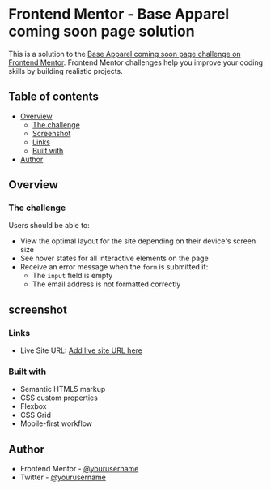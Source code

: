 # Frontend Mentor - Base Apparel coming soon page solution

This is a solution to the [Base Apparel coming soon page challenge on Frontend Mentor](https://www.frontendmentor.io/challenges/base-apparel-coming-soon-page-5d46b47f8db8a7063f9331a0). Frontend Mentor challenges help you improve your coding skills by building realistic projects. 

## Table of contents

- [Overview](#overview)
  - [The challenge](#the-challenge)
  - [Screenshot](#screenshot)
  - [Links](#links)
  - [Built with](#built-with)
- [Author](#author)


## Overview

### The challenge

Users should be able to:

- View the optimal layout for the site depending on their device's screen size
- See hover states for all interactive elements on the page
- Receive an error message when the `form` is submitted if:
  - The `input` field is empty
  - The email address is not formatted correctly
## screenshot

### Links
- Live Site URL: [Add live site URL here](https://odari-d.github.io/coming-soon-page/)

### Built with

- Semantic HTML5 markup
- CSS custom properties
- Flexbox
- CSS Grid
- Mobile-first workflow
## Author
- Frontend Mentor - [@yourusername](https://www.frontendmentor.io/profile/Odari-D)
- Twitter - [@yourusername](https://www.twitter.com/DerrickAtongo)

